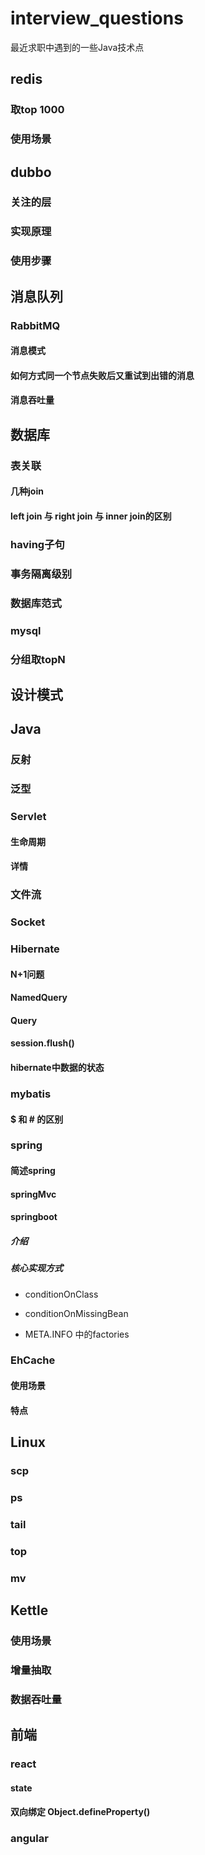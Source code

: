 # interview_questions
最近求职中遇到的一些Java技术点

## redis

### 取top 1000

### 使用场景

## dubbo

### 关注的层

### 实现原理

### 使用步骤

## 消息队列

### RabbitMQ

#### 消息模式

#### 如何方式同一个节点失败后又重试到出错的消息

#### 消息吞吐量

## 数据库

### 表关联

#### 几种join

#### left join 与 right join 与 inner join的区别

### having子句

### 事务隔离级别

### 数据库范式

### mysql

### 分组取topN

## 设计模式

## Java

### 反射

### 泛型

### Servlet

#### 生命周期

#### 详情

### 文件流

### Socket

### Hibernate 

#### N+1问题

#### NamedQuery

#### Query

#### session.flush()

#### hibernate中数据的状态

### mybatis

#### $ 和 # 的区别

### spring

#### 简述spring

#### springMvc

#### springboot

##### 介绍

##### 核心实现方式 

- conditionOnClass 

- conditionOnMissingBean

- META.INFO 中的factories 

### EhCache

#### 使用场景

#### 特点

## Linux

### scp

### ps

### tail

### top

### mv

## Kettle

### 使用场景

### 增量抽取

### 数据吞吐量

## 前端

### react

#### state

#### 双向绑定 Object.defineProperty()

### angular
